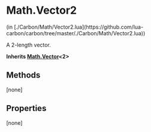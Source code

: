<link href="../../style.css" rel="stylesheet" type="text/css"/>
<h1 class="class-title">Math.Vector2</h1>
<span class="file-link">(in [./Carbon/Math/Vector2.lua](https://github.com/lua-carbon/carbon/tree/master/./Carbon/Math/Vector2.lua))</span><br/>

A 2-length vector.

**Inherits [Math.Vector](Classes/Math.Vector)<2>**

## Methods
[none]

## Properties
[none]
